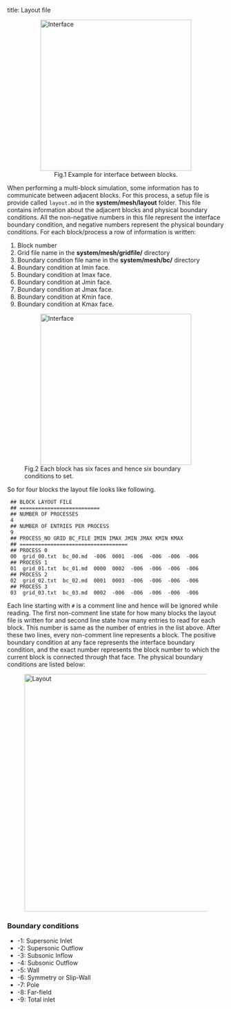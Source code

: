 title: Layout file
<figure>
  <div style="display: flex; flex-wrap: wrap; justify-content: center; align-items:center">
    <img src="|media|/Interface.png" alt="Interface" style="width:350px">
  </div>
  <div style="display: flex; flex-wrap: wrap; justify-content: center; align-items:center">
    <figcaption> Fig.1 Example for interface between blocks.</figcaption>
  </div>
</figure>

When performing a multi-block simulation, some information has to communicate between adjacent
blocks. For this process, a setup file is provide called `layout.md` in the __system/mesh/layout__
folder. This file contains information about the adjacent blocks and physical boundary conditions.
All the non-negative numbers in this file represent the interface boundary condition, and negative
numbers represent the physical boundary conditions. For each block/process a row of information is 
written: 
 1. Block number
 2. Grid file name in the __system/mesh/gridfile/__ directory
 3. Boundary condition file name in the __system/mesh/bc/__ directory
 4. Boundary condition at Imin face.
 5. Boundary condition at Imax face.
 6. Boundary condition at Jmin face.
 7. Boundary condition at Jmax face.
 8. Boundary condition at Kmin face.
 9. Boundary condition at Kmax face.


<figure>
  <div style="display: flex; flex-wrap: wrap; justify-content: center; align-items:center">
    <img src="|media|/MinMaxBC.png" alt="Interface" style="width:350px">
  </div>
  <div style="display: flex; flex-wrap: wrap; justify-content: center; align-items:center">
    <figcaption> Fig.2 Each block has six faces and hence six boundary conditions to set.</figcaption>
  </div>
</figure>

So for four blocks the layout file looks like following. 


```
 ## BLOCK LAYOUT FILE
 ## ==========================
 ## NUMBER OF PROCESSES
 4
 ## NUMBER OF ENTRIES PER PROCESS
 9
 ## PROCESS_NO GRID BC_FILE IMIN IMAX JMIN JMAX KMIN KMAX
 ## ===================================
 ## PROCESS 0
 00  grid_00.txt  bc_00.md  -006  0001  -006  -006  -006  -006
 ## PROCESS 1
 01  grid_01.txt  bc_01.md  0000  0002  -006  -006  -006  -006
 ## PROCESS 2
 02  grid_02.txt  bc_02.md  0001  0003  -006  -006  -006  -006
 ## PROCESS 3
 03  grid_03.txt  bc_03.md  0002  -006  -006  -006  -006  -006
```

Each line starting with `#` is a comment line and hence will be ignored while reading. 
The first non-comment line
state for how many blocks the layout file is written for and second line state how many entries
to read for each block. This number is same as the number of entries in the list above. After these two
lines, every non-comment line represents a block. The positive boundary condition at any face represents 
the interface boundary condition, and  the exact number represents the block number to which the current block 
is connected through that face. The physical boundary conditions are listed below:

<figure>
  <div style="display: flex; flex-wrap: wrap; justify-content: center; align-items:center">
    <img src="|media|/Layout.png" alt="Layout" style="width:550px">
  </div>
  <div style="display: flex; flex-wrap: wrap; justify-content: center; align-items:center">
  </div>
</figure>



### Boundary conditions
 * -1: Supersonic Inlet
 * -2: Supersonic Outflow
 * -3: Subsonic Inflow
 * -4: Subsonic Outflow
 * -5: Wall
 * -6: Symmetry or Slip-Wall
 * -7: Pole
 * -8: Far-field
 * -9: Total inlet
